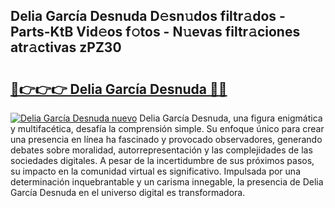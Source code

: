 ## Delia García Desnuda D𝚎sn𝚞dos filtr𝚊dos - Parts-KtB Vid𝚎os f𝚘tos - N𝚞evas filtr𝚊ciones atr𝚊ctivas zPZ30

# <h2><a href="http://mb4i3xl.tromn.icu/?c=Delia+Garc%c3%ada+Desnuda">🔗👉👉👉 Delia García Desnuda 🔗🔗</a></h2>

[![Delia García Desnuda nuevo](https://i.imgur.com/pEAQMta.gif)](http://mb4i3xl.tromn.icu/?c=Delia+Garc%c3%ada+Desnuda)
Delia García Desnuda, una figura enigmática y multifacética, desafía la comprensión simple. Su enfoque único para crear una presencia en línea ha fascinado y provocado observadores, generando debates sobre moralidad, autorrepresentación y las complejidades de las sociedades digitales. A pesar de la incertidumbre de sus próximos pasos, su impacto en la comunidad virtual es significativo. Impulsada por una determinación inquebrantable y un carisma innegable, la presencia de Delia García Desnuda en el universo digital es transformadora.
